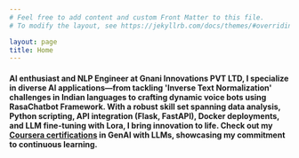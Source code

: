 ```yaml
---
# Feel free to add content and custom Front Matter to this file.
# To modify the layout, see https://jekyllrb.com/docs/themes/#overriding-theme-defaults

layout: page
title: Home
---
```


<!-- ##### Passionate NLP Engineer with a solid foundation from AppliedAICourse.com, currently driving innovation at Gnani Innovations PVT LTD. Experienced in tackling diverse challenges, from crafting Voice Bots with RasaChatbot to fine-tuning LLMs using Lora. Proficient in Python, Flask, Fastapi, Docker, and adept at integrating technologies like Asterisk for real-time voice bot interactions. -->

<!-- ##### Welcome to my portfolio! I am a skilled NLP engineer at Gnani Innovations PVT LTD, specializing in tasks such as "Inverse Text Normalization" for Indian languages and crafting voice bots using the Rasa Chatbot Framework. With expertise in data analysis, Python scripting for automated reporting, and deploying solutions with Docker and frameworks like Flask and FastAPI, I bring a comprehensive skill set. I have also ventured into real-time communication by integrating Asterisk (SIP server) with Python, enabling the creation of dynamic voice bots and triggering live calls. Explore my GitHub page to delve deeper into my diverse and impactful projects. -->

#### AI enthusiast and NLP Engineer at Gnani Innovations PVT LTD, I specialize in diverse AI applications—from tackling 'Inverse Text Normalization' challenges in Indian languages to crafting dynamic voice bots using RasaChatbot Framework. With a robust skill set spanning data analysis, Python scripting, API integration (Flask, FastAPI), Docker deployments, and LLM fine-tuning with Lora, I bring innovation to life. Check out my [Coursera certifications](https://coursera.org/share/38ea929cc5190f9eee1121f24a4faad9) in GenAI with LLMs, showcasing my commitment to continuous learning.